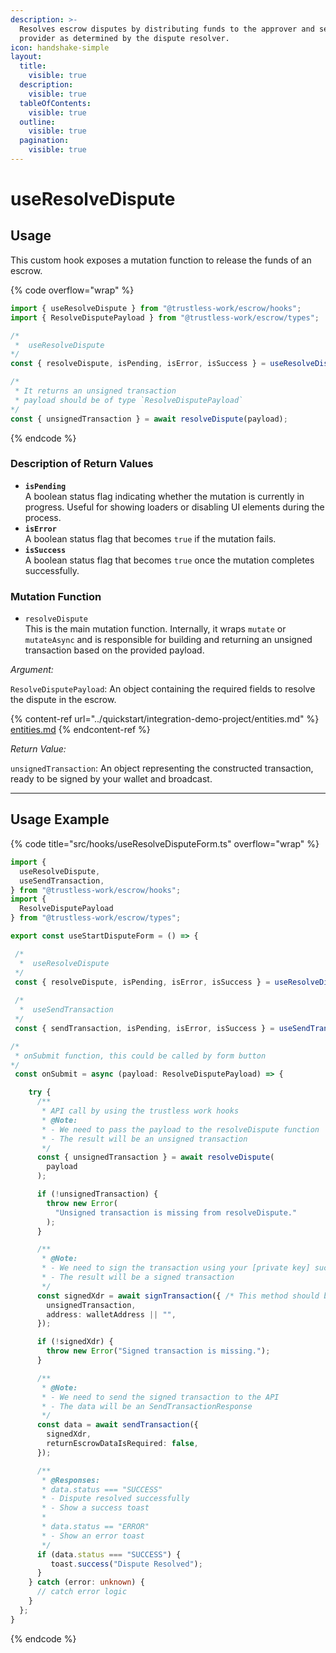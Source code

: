 ```yaml
---
description: >-
  Resolves escrow disputes by distributing funds to the approver and service
  provider as determined by the dispute resolver.
icon: handshake-simple
layout:
  title:
    visible: true
  description:
    visible: true
  tableOfContents:
    visible: true
  outline:
    visible: true
  pagination:
    visible: true
---
```


# useResolveDispute

## Usage

This custom hook exposes a mutation function to release the funds of an escrow.

{% code overflow="wrap" %}
```typescript
import { useResolveDispute } from "@trustless-work/escrow/hooks";
import { ResolveDisputePayload } from "@trustless-work/escrow/types";

/*
 *  useResolveDispute
*/
const { resolveDispute, isPending, isError, isSuccess } = useResolveDispute();

/* 
 * It returns an unsigned transaction
 * payload should be of type `ResolveDisputePayload`
*/
const { unsignedTransaction } = await resolveDispute(payload);

```
{% endcode %}

### Description of Return Values

* **`isPending`**\
  A boolean status flag indicating whether the mutation is currently in progress. Useful for showing loaders or disabling UI elements during the process.
* **`isError`**\
  A boolean status flag that becomes `true` if the mutation fails.
* **`isSuccess`**\
  A boolean status flag that becomes `true` once the mutation completes successfully.

### Mutation Function

* `resolveDispute`\
  This is the main mutation function. Internally, it wraps `mutate` or `mutateAsync` and is responsible for building and returning an unsigned transaction based on the provided payload.

_Argument:_

`ResolveDisputePayload`: An object containing the required fields to resolve the dispute in the escrow.

{% content-ref url="../quickstart/integration-demo-project/entities.md" %}
[entities.md](../quickstart/integration-demo-project/entities.md)
{% endcontent-ref %}

_Return Value:_

`unsignedTransaction`: An object representing the constructed transaction, ready to be signed by your wallet and broadcast.

***

## Usage Example

{% code title="src/hooks/useResolveDisputeForm.ts" overflow="wrap" %}
```typescript
import {
  useResolveDispute,
  useSendTransaction,
} from "@trustless-work/escrow/hooks";
import {
  ResolveDisputePayload
} from "@trustless-work/escrow/types";

export const useStartDisputeForm = () => {

 /*
  *  useResolveDispute
 */
 const { resolveDispute, isPending, isError, isSuccess } = useResolveDispute();
 
 /*
  *  useSendTransaction
 */
 const { sendTransaction, isPending, isError, isSuccess } = useSendTransaction();

/*
 * onSubmit function, this could be called by form button
*/
 const onSubmit = async (payload: ResolveDisputePayload) => {

    try {
      /**
       * API call by using the trustless work hooks
       * @Note:
       * - We need to pass the payload to the resolveDispute function
       * - The result will be an unsigned transaction
       */
      const { unsignedTransaction } = await resolveDispute(
        payload
      );

      if (!unsignedTransaction) {
        throw new Error(
          "Unsigned transaction is missing from resolveDispute."
        );
      }

      /**
       * @Note:
       * - We need to sign the transaction using your [private key] such as wallet
       * - The result will be a signed transaction
       */
      const signedXdr = await signTransaction({ /* This method should be provided by the wallet */
        unsignedTransaction,
        address: walletAddress || "",
      });

      if (!signedXdr) {
        throw new Error("Signed transaction is missing.");
      }

      /**
       * @Note:
       * - We need to send the signed transaction to the API
       * - The data will be an SendTransactionResponse
       */
      const data = await sendTransaction({
        signedXdr,
        returnEscrowDataIsRequired: false,
      });

      /**
       * @Responses:
       * data.status === "SUCCESS"
       * - Dispute resolved successfully
       * - Show a success toast
       *
       * data.status == "ERROR"
       * - Show an error toast
       */
      if (data.status === "SUCCESS") {
         toast.success("Dispute Resolved");
      }
    } catch (error: unknown) {
      // catch error logic
    }
  };
}

```
{% endcode %}


